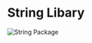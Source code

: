# String Libary

![String Package](https://img.shields.io/bundlephobia/min/@shaanhurley/string-package)
